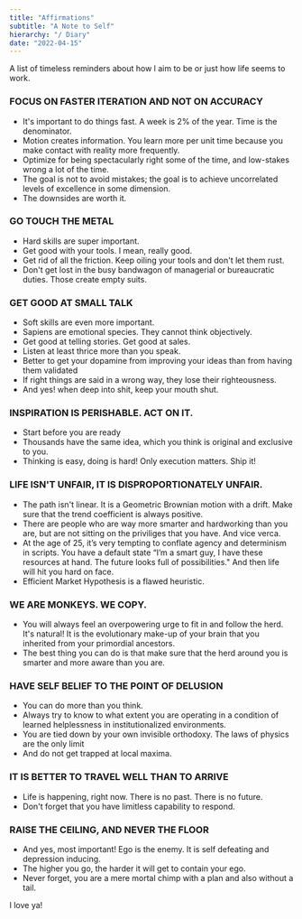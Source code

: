 ```yaml
---
title: "Affirmations"
subtitle: "A Note to Self"
hierarchy: "/ Diary"
date: "2022-04-15"
---
```

A list of timeless reminders about how l aim to be or just how life seems to work.

### FOCUS ON FASTER ITERATION AND NOT ON ACCURACY
 - It's important to do things fast. A week is 2% of the year. Time is the denominator.
 - Motion creates information. You learn more per unit time because you make contact with reality more frequently.
 - Optimize for being spectacularly right some of the time, and low-stakes wrong a lot of the time. 
 - The goal is not to avoid mistakes; the goal is to achieve uncorrelated levels of excellence in some dimension. 
 - The downsides are worth it. 

### GO TOUCH THE METAL
- Hard skills are super important. 
- Get good with your tools. I mean, really good. 
- Get rid of all the friction. Keep oiling your tools and don't let them rust. 
- Don't get lost in the busy bandwagon of managerial or bureaucratic duties. Those create empty suits.

### GET GOOD AT SMALL TALK
- Soft skills are even more important. 
- Sapiens are emotional species. They cannot think objectively. 
- Get good at telling stories. Get good at sales.
- Listen at least thrice more than you speak.
- Better to get your dopamine from improving your ideas than from having them validated
- If right things are said in a wrong way, they lose their righteousness.
- And yes! when deep into shit, keep your mouth shut.

### INSPIRATION IS PERISHABLE. ACT ON IT.
- Start before you are ready
- Thousands have the same idea, which you think is original and exclusive to you. 
- Thinking is easy, doing is hard! Only execution matters. Ship it!

### LIFE ISN'T UNFAIR, IT IS DISPROPORTIONATELY UNFAIR. 
- The path isn't linear. It is a Geometric Brownian motion with a drift. Make sure that the trend coefficient is always positive.
- There are people who are way more smarter and hardworking than you are, but are not sitting on the priviliges that you have. And vice verca.
- At the age of 25, it’s very tempting to conflate agency and determinism in scripts. You have a default state  “I’m a smart guy, I have these resources at hand. The future looks full of possibilities." And then life will hit you hard on face. 
- Efficient Market Hypothesis is a flawed heuristic.

### WE ARE MONKEYS. WE COPY.
- You will always feel an overpowering urge to fit in and follow the herd. It's natural! It is the evolutionary make-up of your brain that you inherited from your primordial ancestors.  
- The best thing you can do is that make sure that the herd around you is smarter and more aware than you are. 

### HAVE SELF BELIEF TO THE POINT OF DELUSION
- You can do more than you think.
- Always try to know to what extent you are operating in a condition of learned helplessness in institutionalized environments. 
- You are tied down by your own invisible orthodoxy. The laws of physics are the only limit
- And do not get trapped at local maxima. 

### IT IS BETTER TO TRAVEL WELL THAN TO ARRIVE
- Life is happening, right now. There is no past. There is no future.
- Don't forget that you have limitless capability to respond.
  
### RAISE THE CEILING, AND NEVER THE FLOOR
- And yes, most important! Ego is the enemy. It is self defeating and depression inducing. 
- The higher you go, the harder it will get to contain your ego. 
- Never forget, you are a mere mortal chimp with a plan and also without a tail.

I love ya!
